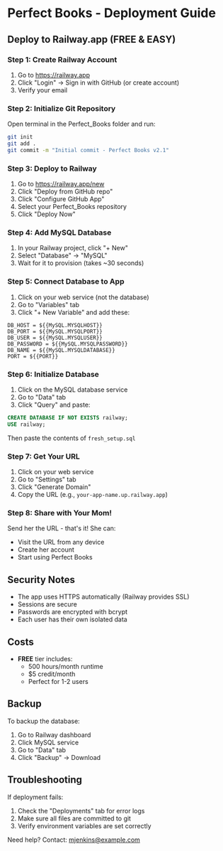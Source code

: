 # Perfect Books - Deployment Guide

## Deploy to Railway.app (FREE & EASY)

### Step 1: Create Railway Account
1. Go to https://railway.app
2. Click "Login" → Sign in with GitHub (or create account)
3. Verify your email

### Step 2: Initialize Git Repository
Open terminal in the Perfect_Books folder and run:
```bash
git init
git add .
git commit -m "Initial commit - Perfect Books v2.1"
```

### Step 3: Deploy to Railway
1. Go to https://railway.app/new
2. Click "Deploy from GitHub repo"
3. Click "Configure GitHub App"
4. Select your Perfect_Books repository
5. Click "Deploy Now"

### Step 4: Add MySQL Database
1. In your Railway project, click "+ New"
2. Select "Database" → "MySQL"
3. Wait for it to provision (takes ~30 seconds)

### Step 5: Connect Database to App
1. Click on your web service (not the database)
2. Go to "Variables" tab
3. Click "+ New Variable" and add these:

```
DB_HOST = ${{MySQL.MYSQLHOST}}
DB_PORT = ${{MySQL.MYSQLPORT}}
DB_USER = ${{MySQL.MYSQLUSER}}
DB_PASSWORD = ${{MySQL.MYSQLPASSWORD}}
DB_NAME = ${{MySQL.MYSQLDATABASE}}
PORT = ${{PORT}}
```

### Step 6: Initialize Database
1. Click on the MySQL database service
2. Go to "Data" tab
3. Click "Query" and paste:

```sql
CREATE DATABASE IF NOT EXISTS railway;
USE railway;
```

Then paste the contents of `fresh_setup.sql`

### Step 7: Get Your URL
1. Click on your web service
2. Go to "Settings" tab
3. Click "Generate Domain"
4. Copy the URL (e.g., `your-app-name.up.railway.app`)

### Step 8: Share with Your Mom!
Send her the URL - that's it! She can:
- Visit the URL from any device
- Create her account
- Start using Perfect Books

## Security Notes
- The app uses HTTPS automatically (Railway provides SSL)
- Sessions are secure
- Passwords are encrypted with bcrypt
- Each user has their own isolated data

## Costs
- **FREE** tier includes:
  - 500 hours/month runtime
  - $5 credit/month
  - Perfect for 1-2 users

## Backup
To backup the database:
1. Go to Railway dashboard
2. Click MySQL service
3. Go to "Data" tab
4. Click "Backup" → Download

## Troubleshooting
If deployment fails:
1. Check the "Deployments" tab for error logs
2. Make sure all files are committed to git
3. Verify environment variables are set correctly

Need help? Contact: mjenkins@example.com
